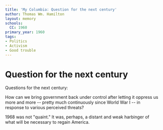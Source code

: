 ```yaml
---
title: 'My Columbia: Question for the next century'
author: Thomas Wm. Hamilton
layout: memory
schools:
  CC: 1960
primary_year: 1960
tags:
- Politics
- Activism
- Good trouble
---
```

# Question for the next century

Questions for the next century:

How can we bring government back under control after letting it oppress us more and more -- pretty much continuously since World War I -- in response to various perceived threats?

1968 was not "quaint."  It was, perhaps, a distant and weak harbinger of what will be necessary to regain America.
